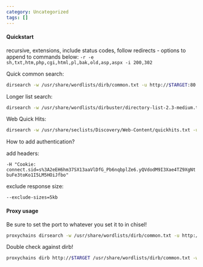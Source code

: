 ```yaml
---
category: Uncategorized
tags: []
---
```

#### Quickstart

recursive, extensions, include status codes, follow redirects - options to append to commands below:
` -r -e sh,txt,htm,php,cgi,html,pl,bak,old,asp,aspx -i 200,302 `

Quick common search:
```bash - kali
dirsearch -w /usr/share/wordlists/dirb/common.txt -u http://$TARGET:80 -o $PWD/dirsearch-COMMON.txt -r
```

Longer list search:
```bash - kali
dirsearch -w /usr/share/wordlists/dirbuster/directory-list-2.3-medium.txt -u http://$TARGET:80 -o $PWD/dirsearch-MEDIUIM.txt -r
```

Web Quick Hits:
```bash - kali
dirsearch -w /usr/share/seclists/Discovery/Web-Content/quickhits.txt -u http://$TARGET:80 -o $PWD/dirsearch-WebQuickHits.txt -r
```

How to add authentication?


add headers:

` -H "Cookie: connect.sid=s%3A2eEH6hm37SX13aaVlDfG_Pb6nqbplZe6.yQVdodM9I3Xae4TZ9XgNtbuFe3toKo1I5LM5HOiJfbo" `

exclude response size:

` --exclude-sizes=5kb `


#### Proxy usage
Be sure to set the port to whatever you set it to in chisel!
```bash - kali
proxychains dirsearch -w /usr/share/wordlists/dirb/common.txt -u http://$TARGET:80
```

Double check against dirb!
```bash - kali
proxychains dirb http://$TARGET /usr/share/wordlists/dirb/common.txt -w -X .asp,.aspx,.cgi,.htm,.html,.jsp,.php
```
